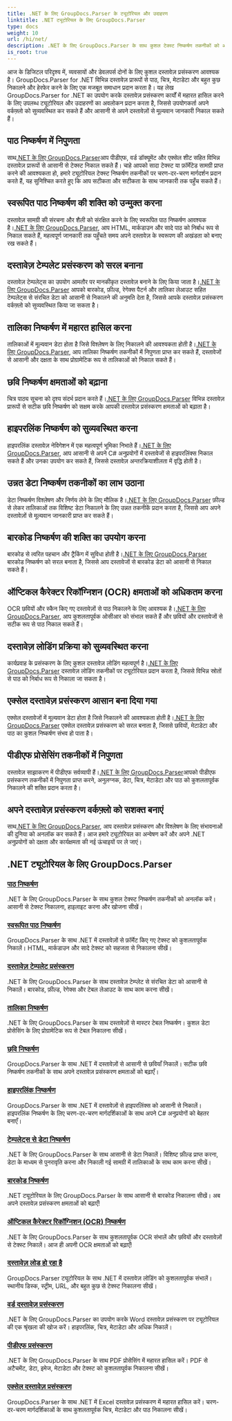 ```yaml
---
title: .NET के लिए GroupDocs.Parser के ट्यूटोरियल और उदाहरण
linktitle: .NET ट्यूटोरियल के लिए GroupDocs.Parser
type: docs
weight: 10
url: /hi/net/
description: .NET के लिए GroupDocs.Parser के साथ कुशल टेक्स्ट निष्कर्षण तकनीकों को अनलॉक करें। बेहतर दस्तावेज़ प्रसंस्करण के लिए टेक्स्ट को सहजता से निकालें, हाइलाइट करें और खोजें।
is_root: true
---
```

आज के डिजिटल परिदृश्य में, व्यवसायों और डेवलपर्स दोनों के लिए कुशल दस्तावेज़ प्रसंस्करण आवश्यक है। GroupDocs.Parser for .NET विभिन्न दस्तावेज़ प्रारूपों से पाठ, चित्र, मेटाडेटा और बहुत कुछ निकालने और हेरफेर करने के लिए एक मजबूत समाधान प्रदान करता है। यह लेख GroupDocs.Parser for .NET का उपयोग करके दस्तावेज़ प्रसंस्करण कार्यों में महारत हासिल करने के लिए उपलब्ध ट्यूटोरियल और उदाहरणों का अवलोकन प्रदान करता है, जिससे उपयोगकर्ता अपने वर्कफ़्लो को सुव्यवस्थित कर सकते हैं और आसानी से अपने दस्तावेज़ों से मूल्यवान जानकारी निकाल सकते हैं।

## पाठ निष्कर्षण में निपुणता
 साथ[.NET के लिए GroupDocs.Parser](./text-extraction/)आप पीडीएफ, वर्ड डॉक्यूमेंट और एक्सेल शीट सहित विभिन्न दस्तावेज़ प्रारूपों से आसानी से टेक्स्ट निकाल सकते हैं। चाहे आपको सादा टेक्स्ट या फ़ॉर्मेटेड सामग्री प्राप्त करने की आवश्यकता हो, हमारे ट्यूटोरियल टेक्स्ट निष्कर्षण तकनीकों पर चरण-दर-चरण मार्गदर्शन प्रदान करते हैं, यह सुनिश्चित करते हुए कि आप सटीकता और सटीकता के साथ जानकारी तक पहुँच सकते हैं।

## स्वरूपित पाठ निष्कर्षण की शक्ति को उन्मुक्त करना
 दस्तावेज़ सामग्री की संरचना और शैली को संरक्षित करने के लिए स्वरूपित पाठ निष्कर्षण आवश्यक है।[.NET के लिए GroupDocs.Parser](./formatted-text-extraction/), आप HTML, मार्कडाउन और सादे पाठ को निर्बाध रूप से निकाल सकते हैं, महत्वपूर्ण जानकारी तक पहुँचते समय अपने दस्तावेज़ के स्वरूपण की अखंडता को बनाए रख सकते हैं।

## दस्तावेज़ टेम्पलेट प्रसंस्करण को सरल बनाना
 दस्तावेज़ टेम्पलेट्स का उपयोग आमतौर पर मानकीकृत दस्तावेज़ बनाने के लिए किया जाता है।[.NET के लिए GroupDocs.Parser](./document-template-processing/) आपको बारकोड, फ़ील्ड, रेगेक्स पैटर्न और तालिका लेआउट सहित टेम्पलेट्स से संरचित डेटा को आसानी से निकालने की अनुमति देता है, जिससे आपके दस्तावेज़ प्रसंस्करण वर्कफ़्लो को सुव्यवस्थित किया जा सकता है।

## तालिका निष्कर्षण में महारत हासिल करना
तालिकाओं में मूल्यवान डेटा होता है जिसे विश्लेषण के लिए निकालने की आवश्यकता होती है।[.NET के लिए GroupDocs.Parser](./table-extraction/), आप तालिका निष्कर्षण तकनीकों में निपुणता प्राप्त कर सकते हैं, दस्तावेजों से आसानी और दक्षता के साथ प्रोग्रामेटिक रूप से तालिकाओं को निकाल सकते हैं।

## छवि निष्कर्षण क्षमताओं को बढ़ाना
 चित्र पाठ्य सूचना को दृश्य संदर्भ प्रदान करते हैं।[.NET के लिए GroupDocs.Parser](./image-extraction/) विभिन्न दस्तावेज़ प्रारूपों से सटीक छवि निष्कर्षण को सक्षम करके आपकी दस्तावेज़ प्रसंस्करण क्षमताओं को बढ़ाता है।

## हाइपरलिंक निष्कर्षण को सुव्यवस्थित करना
 हाइपरलिंक दस्तावेज़ नेविगेशन में एक महत्वपूर्ण भूमिका निभाते हैं।[.NET के लिए GroupDocs.Parser](./hyperlink-extraction/), आप आसानी से अपने C# अनुप्रयोगों में दस्तावेजों से हाइपरलिंक्स निकाल सकते हैं और उनका उपयोग कर सकते हैं, जिससे दस्तावेज़ अन्तरक्रियाशीलता में वृद्धि होती है।

## उन्नत डेटा निष्कर्षण तकनीकों का लाभ उठाना
 डेटा निष्कर्षण विश्लेषण और निर्णय लेने के लिए मौलिक है।[.NET के लिए GroupDocs.Parser](./data-extraction-from-templates/) फ़ील्ड से लेकर तालिकाओं तक विशिष्ट डेटा निकालने के लिए उन्नत तकनीकें प्रदान करता है, जिससे आप अपने दस्तावेज़ों से मूल्यवान जानकारी प्राप्त कर सकते हैं।

## बारकोड निष्कर्षण की शक्ति का उपयोग करना
बारकोड से त्वरित पहचान और ट्रैकिंग में सुविधा होती है।[.NET के लिए GroupDocs.Parser](./barcode-extraction/) बारकोड निष्कर्षण को सरल बनाता है, जिससे आप दस्तावेजों से बारकोड डेटा को आसानी से निकाल सकते हैं।

## ऑप्टिकल कैरेक्टर रिकॉग्निशन (OCR) क्षमताओं को अधिकतम करना
 OCR छवियों और स्कैन किए गए दस्तावेज़ों से पाठ निकालने के लिए आवश्यक है।[.NET के लिए GroupDocs.Parser](./ocr-extraction/), आप कुशलतापूर्वक ओसीआर को संभाल सकते हैं और छवियों और दस्तावेजों से सटीक रूप से पाठ निकाल सकते हैं।

## दस्तावेज़ लोडिंग प्रक्रिया को सुव्यवस्थित करना
 कार्यप्रवाह के प्रसंस्करण के लिए कुशल दस्तावेज़ लोडिंग महत्वपूर्ण है।[.NET के लिए GroupDocs.Parser](./document-loading/) दस्तावेज़ लोडिंग तकनीकों पर ट्यूटोरियल प्रदान करता है, जिससे विभिन्न स्रोतों से पाठ को निर्बाध रूप से निकाला जा सकता है।

## एक्सेल दस्तावेज़ प्रसंस्करण आसान बना दिया गया
 एक्सेल दस्तावेजों में मूल्यवान डेटा होता है जिसे निकालने की आवश्यकता होती है।[.NET के लिए GroupDocs.Parser](./excel-document-processing/) एक्सेल दस्तावेज़ प्रसंस्करण को सरल बनाता है, जिससे छवियों, मेटाडेटा और पाठ का कुशल निष्कर्षण संभव हो पाता है।

## पीडीएफ प्रोसेसिंग तकनीकों में निपुणता
 दस्तावेज़ साझाकरण में पीडीएफ सर्वव्यापी हैं।[.NET के लिए GroupDocs.Parser](./pdf-processing/)आपको पीडीएफ प्रसंस्करण तकनीकों में निपुणता प्राप्त करने, अनुलग्नक, डेटा, चित्र, मेटाडेटा और पाठ को कुशलतापूर्वक निकालने की शक्ति प्रदान करता है।

## अपने दस्तावेज़ प्रसंस्करण वर्कफ़्लो को सशक्त बनाएं
 साथ[.NET के लिए GroupDocs.Parser](./word-document-processing/), आप दस्तावेज़ प्रसंस्करण और विश्लेषण के लिए संभावनाओं की दुनिया को अनलॉक कर सकते हैं। आज हमारे ट्यूटोरियल का अन्वेषण करें और अपने .NET अनुप्रयोगों को दक्षता और कार्यक्षमता की नई ऊंचाइयों पर ले जाएं।

## .NET ट्यूटोरियल के लिए GroupDocs.Parser
### [पाठ निष्कर्षण](./text-extraction/)
.NET के लिए GroupDocs.Parser के साथ कुशल टेक्स्ट निष्कर्षण तकनीकों को अनलॉक करें। आसानी से टेक्स्ट निकालना, हाइलाइट करना और खोजना सीखें।
### [स्वरूपित पाठ निष्कर्षण](./formatted-text-extraction/)
GroupDocs.Parser के साथ .NET में दस्तावेज़ों से फ़ॉर्मेट किए गए टेक्स्ट को कुशलतापूर्वक निकालें। HTML, मार्कडाउन और सादे टेक्स्ट को सहजता से निकालना सीखें।
### [दस्तावेज़ टेम्पलेट प्रसंस्करण](./document-template-processing/)
.NET के लिए GroupDocs.Parser के साथ दस्तावेज़ टेम्प्लेट से संरचित डेटा को आसानी से निकालें। बारकोड, फ़ील्ड, रेगेक्स और टेबल लेआउट के साथ काम करना सीखें।
### [तालिका निष्कर्षण](./table-extraction/)
.NET के लिए GroupDocs.Parser के साथ दस्तावेज़ों से मास्टर टेबल निष्कर्षण। कुशल डेटा प्रोसेसिंग के लिए प्रोग्रामेटिक रूप से टेबल निकालना सीखें।
### [छवि निष्कर्षण](./image-extraction/)
GroupDocs.Parser के साथ .NET में दस्तावेज़ों से आसानी से छवियाँ निकालें। सटीक छवि निष्कर्षण तकनीकों के साथ अपने दस्तावेज़ प्रसंस्करण क्षमताओं को बढ़ाएँ।
### [हाइपरलिंक निष्कर्षण](./hyperlink-extraction/)
GroupDocs.Parser के साथ .NET में दस्तावेज़ों से हाइपरलिंक्स को आसानी से निकालें। हाइपरलिंक निष्कर्षण के लिए चरण-दर-चरण मार्गदर्शिकाओं के साथ अपने C# अनुप्रयोगों को बेहतर बनाएँ।
### [टेम्पलेट्स से डेटा निष्कर्षण](./data-extraction-from-templates/)
.NET के लिए GroupDocs.Parser के साथ आसानी से डेटा निकालें। विशिष्ट फ़ील्ड प्राप्त करना, डेटा के माध्यम से पुनरावृति करना और निकाली गई सामग्री में तालिकाओं के साथ काम करना सीखें।
### [बारकोड निष्कर्षण](./barcode-extraction/)
.NET ट्यूटोरियल के लिए GroupDocs.Parser के साथ आसानी से बारकोड निकालना सीखें। अब अपने दस्तावेज़ प्रसंस्करण क्षमताओं को बढ़ाएँ!
### [ऑप्टिकल कैरेक्टर रिकॉग्निशन (OCR) निष्कर्षण](./ocr-extraction/)
.NET के लिए GroupDocs.Parser के साथ कुशलतापूर्वक OCR संभालें और छवियों और दस्तावेज़ों से टेक्स्ट निकालें। आज ही अपनी OCR क्षमताओं को बढ़ाएँ!
### [दस्तावेज़ लोड हो रहा है](./document-loading/)
GroupDocs.Parser ट्यूटोरियल के साथ .NET में दस्तावेज़ लोडिंग को कुशलतापूर्वक संभालें। स्थानीय डिस्क, स्ट्रीम, URL, और बहुत कुछ से टेक्स्ट निकालना सीखें।
### [वर्ड दस्तावेज़ प्रसंस्करण](./word-document-processing/)
.NET के लिए GroupDocs.Parser का उपयोग करके Word दस्तावेज़ प्रसंस्करण पर ट्यूटोरियल की एक श्रृंखला की खोज करें। हाइपरलिंक, चित्र, मेटाडेटा और अधिक निकालें।
### [पीडीएफ प्रसंस्करण](./pdf-processing/)
.NET के लिए GroupDocs.Parser के साथ PDF प्रोसेसिंग में महारत हासिल करें। PDF से अटैचमेंट, डेटा, इमेज, मेटाडेटा और टेक्स्ट को कुशलतापूर्वक निकालना सीखें।
### [एक्सेल दस्तावेज़ प्रसंस्करण](./excel-document-processing/)
GroupDocs.Parser के साथ .NET में Excel दस्तावेज़ प्रसंस्करण में महारत हासिल करें। चरण-दर-चरण मार्गदर्शिकाओं के साथ कुशलतापूर्वक चित्र, मेटाडेटा और पाठ निकालना सीखें।